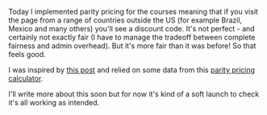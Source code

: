 ---
---

Today I implemented parity pricing for the courses meaning that if you visit the page from a range of countries outside the US (for example Brazil, Mexico and many others) you'll see a discount code. It's not perfect - and certainly not exactly fair (I have to manage the tradeoff between complete fairness and admin overhead). But it's more fair than it was before! So that feels good.

I was inspired by [this post](https://wesbos.com/parity-purchasing-power) and relied on some data from this [parity pricing calculator](https://www.exportator.com/purchasing-power-parity-pricing-calculator).

I'll write more about this soon but for now it's kind of a soft launch to check it's all working as intended.